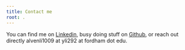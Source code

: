 ```yaml
---
title: Contact me
root: .
---
```


You can find me on [Linkedin](www.linkedin.com/in/alvenli), busy doing stuff on [Github](https://github.com/alv-en), or reach out directly alvenli1009 at yli292 at fordham dot edu.